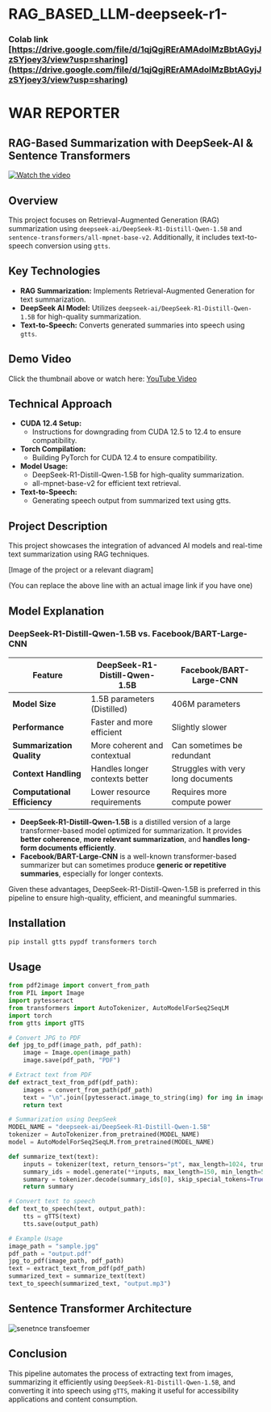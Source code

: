 # RAG_BASED_LLM-deepseek-r1-

### Colab link  [https://drive.google.com/file/d/1qjQgjRErAMAdoIMzBbtAGyjJzSYjoey3/view?usp=sharing](https://drive.google.com/file/d/1qjQgjRErAMAdoIMzBbtAGyjJzSYjoey3/view?usp=sharing)

# WAR REPORTER
## RAG-Based Summarization with DeepSeek-AI & Sentence Transformers

[![Watch the video](https://img.youtube.com/vi/YJuqR8Gn9oY/maxresdefault.jpg)](https://www.youtube.com/watch?v=YJuqR8Gn9oY)

## Overview

This project focuses on Retrieval-Augmented Generation (RAG) summarization using `deepseek-ai/DeepSeek-R1-Distill-Qwen-1.5B` and `sentence-transformers/all-mpnet-base-v2`. Additionally, it includes text-to-speech conversion using `gtts`.

## Key Technologies

* **RAG Summarization:** Implements Retrieval-Augmented Generation for text summarization.
* **DeepSeek AI Model:** Utilizes `deepseek-ai/DeepSeek-R1-Distill-Qwen-1.5B` for high-quality summarization.
* **Text-to-Speech:** Converts generated summaries into speech using `gtts`.

## Demo Video

Click the thumbnail above or watch here: [YouTube Video](https://www.youtube.com/watch?v=YJuqR8Gn9oY)
##   Technical Approach

* **CUDA 12.4 Setup:**
    * Instructions for downgrading from CUDA 12.5 to 12.4 to ensure compatibility.
* **Torch Compilation:**
    * Building PyTorch for CUDA 12.4 to ensure compatibility.
* **Model Usage:**
    * DeepSeek-R1-Distill-Qwen-1.5B for high-quality summarization.
    * all-mpnet-base-v2 for efficient text retrieval.
* **Text-to-Speech:**
    * Generating speech output from summarized text using gtts.

##   Project Description

This project showcases the integration of advanced AI models and real-time text summarization using RAG techniques.

[Image of the project or a relevant diagram]

(You can replace the above line with an actual image link if you have one)

## Model Explanation
### DeepSeek-R1-Distill-Qwen-1.5B vs. Facebook/BART-Large-CNN

| Feature                      | DeepSeek-R1-Distill-Qwen-1.5B | Facebook/BART-Large-CNN |
|------------------------------|--------------------------------|-------------------------|
| **Model Size**               | 1.5B parameters (Distilled)  | 406M parameters        |
| **Performance**              | Faster and more efficient    | Slightly slower        |
| **Summarization Quality**    | More coherent and contextual | Can sometimes be redundant |
| **Context Handling**         | Handles longer contexts better | Struggles with very long documents |
| **Computational Efficiency** | Lower resource requirements | Requires more compute power |

- **DeepSeek-R1-Distill-Qwen-1.5B** is a distilled version of a large transformer-based model optimized for summarization. It provides **better coherence**, **more relevant summarization**, and **handles long-form documents efficiently**.
- **Facebook/BART-Large-CNN** is a well-known transformer-based summarizer but can sometimes produce **generic or repetitive summaries**, especially for longer contexts.

Given these advantages, DeepSeek-R1-Distill-Qwen-1.5B is preferred in this pipeline to ensure high-quality, efficient, and meaningful summaries.

## Installation
```bash
pip install gtts pypdf transformers torch
```

## Usage
```python
from pdf2image import convert_from_path
from PIL import Image
import pytesseract
from transformers import AutoTokenizer, AutoModelForSeq2SeqLM
import torch
from gtts import gTTS

# Convert JPG to PDF
def jpg_to_pdf(image_path, pdf_path):
    image = Image.open(image_path)
    image.save(pdf_path, "PDF")

# Extract text from PDF
def extract_text_from_pdf(pdf_path):
    images = convert_from_path(pdf_path)
    text = "\n".join([pytesseract.image_to_string(img) for img in images])
    return text

# Summarization using DeepSeek
MODEL_NAME = "deepseek-ai/DeepSeek-R1-Distill-Qwen-1.5B"
tokenizer = AutoTokenizer.from_pretrained(MODEL_NAME)
model = AutoModelForSeq2SeqLM.from_pretrained(MODEL_NAME)

def summarize_text(text):
    inputs = tokenizer(text, return_tensors="pt", max_length=1024, truncation=True)
    summary_ids = model.generate(**inputs, max_length=150, min_length=50, length_penalty=2.0, num_beams=4)
    summary = tokenizer.decode(summary_ids[0], skip_special_tokens=True)
    return summary

# Convert text to speech
def text_to_speech(text, output_path):
    tts = gTTS(text)
    tts.save(output_path)

# Example Usage
image_path = "sample.jpg"
pdf_path = "output.pdf"
jpg_to_pdf(image_path, pdf_path)
text = extract_text_from_pdf(pdf_path)
summarized_text = summarize_text(text)
text_to_speech(summarized_text, "output.mp3")
```
## **Sentence Transformer Architecture**
![senetnce transfoemer](https://github.com/user-attachments/assets/8519b318-9a37-44bc-aac5-52b251a1b949)


## Conclusion
This pipeline automates the process of extracting text from images, summarizing it efficiently using `DeepSeek-R1-Distill-Qwen-1.5B`, and converting it into speech using `gTTS`, making it useful for accessibility applications and content consumption.
